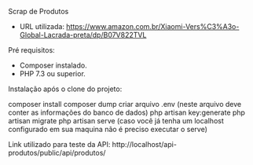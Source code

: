 Scrap de Produtos

- URL utilizada: https://www.amazon.com.br/Xiaomi-Vers%C3%A3o-Global-Lacrada-preta/dp/B07V822TVL

Pré requisitos:
 * Composer instalado.
 * PHP 7.3 ou superior.

Instalação após o clone do projeto:

composer install
composer dump
criar arquivo .env (neste arquivo deve conter as informações do banco de dados)
php artisan key:generate
php artisan migrate
php artisan serve (caso você já tenha um localhost configurado em sua maquina não é preciso executar o serve)

Link utilizado para teste da API: http://localhost/api-produtos/public/api/produtos/
